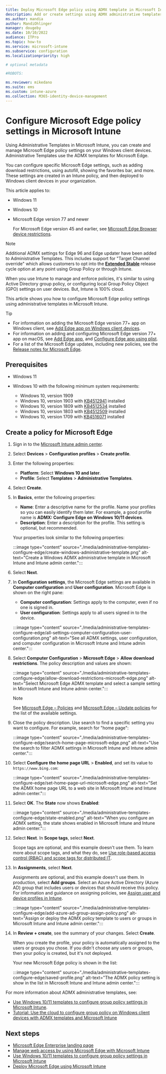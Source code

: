 ```yaml
---
title: Deploy Microsoft Edge policy using ADMX template in Microsoft Intune
description: Add or create settings using ADMX administrative templates to configure Microsoft Edge on Windows devices. Using Microsoft Intune, you can configure group policy settings, and deploy these settings to Microsoft Edge users.
ms.author: mandia
author: MandiOhlinger
manager: dougeby
ms.date: 10/10/2022
audience: ITPro
ms.topic: how-to
ms.service: microsoft-intune
ms.subservice: configuration
ms.localizationpriority: high

# optional metadata

#ROBOTS:

ms.reviewer: mikedano
ms.suite: ems
ms.custom: intune-azure
ms.collection: M365-identity-device-management
---
```


# Configure Microsoft Edge policy settings in Microsoft Intune

Using Administrative Templates in Microsoft Intune, you can create and manage Microsoft Edge policy settings on your Windows client devices. Administrative Templates use the ADMX templates for Microsoft Edge.

You can configure specific Microsoft Edge settings, such as adding download restrictions, using autofill, showing the favorites bar, and more. These settings are created in an Intune policy, and then deployed to Windows client devices in your organization.

This article applies to:

- Windows 11
- Windows 10
- Microsoft Edge version 77 and newer

  For Microsoft Edge version 45 and earlier, see [Microsoft Edge Browser device restrictions](device-restrictions-windows-10.md#microsoft-edge-legacy-version-45-and-older).

> [!NOTE]
> Additional ADMX settings for Edge 96 and Edge updater have been added to Administrative Templates. This includes support for "Target Channel override" which allows customers to opt into the **[Extended Stable](https://blogs.windows.com/msedgedev/2021/07/15/opt-in-extended-stable-release-cycle/)** release cycle option at any point using Group Policy or through Intune.

When you use Intune to manage and enforce policies, it's similar to using Active Directory group policy, or configuring local Group Policy Object (GPO) settings on user devices. But, Intune is 100% cloud.

This article shows you how to configure Microsoft Edge policy settings using administrative templates in Microsoft Intune.

> [!TIP]
> 
> -  For information on adding the Microsoft Edge version 77+ app on Windows client, see [Add Edge app on Windows client devices](../apps/apps-windows-edge.md).
> -  For information on adding and configuring Microsoft Edge version 77+ app on macOS, see [Add Edge app](../apps/apps-edge-macos.md), and [Configure Edge app using plist](/DeployEdge/configure-microsoft-edge-on-mac).
> -  For a list of the Microsoft Edge updates, including new policies, see the [Release notes for Microsoft Edge](/deployedge/microsoft-edge-relnote-stable-channel#policy-updates).
> 

## Prerequisites

- Windows 11
- Windows 10 with the following minimum system requirements:

  - Windows 10, version 1909
  - Windows 10, version 1903 with [KB4512941](https://support.microsoft.com/kb/4512941) installed
  - Windows 10, version 1809 with [KB4512534](https://support.microsoft.com/kb/4512534) installed
  - Windows 10, version 1803 with [KB4512509](https://support.microsoft.com/kb/4512509) installed
  - Windows 10, version 1709 with [KB4516071](https://support.microsoft.com/kb/4516071) installed

## Create a policy for Microsoft Edge

1. Sign in to the [Microsoft Intune admin center](https://go.microsoft.com/fwlink/?linkid=2109431).
2. Select **Devices** > **Configuration profiles** > **Create profile**.
3. Enter the following properties:

    - **Platform**: Select **Windows 10 and later**.
    - **Profile**: Select **Templates** > **Administrative Templates**.

4. Select **Create**.
5. In **Basics**, enter the following properties:

    - **Name**: Enter a descriptive name for the profile. Name your profiles so you can easily identify them later. For example, a good profile name is **ADMX: Configure Edge on Windows 10/11 devices**.
    - **Description**: Enter a description for the profile. This setting is optional, but recommended.

    Your properties look similar to the following properties:

    :::image type="content" source="./media/administrative-templates-configure-edge/create-windows-administrative-template.png" alt-text="Create a Windows ADMX administrative template in Microsoft Intune and Intune admin center.":::

6. Select **Next**.

7. In **Configuration settings**, the Microsoft Edge settings are available in **Computer configuration** and **User configuration**. Microsoft Edge is shown on the right pane:

   - **Computer configuration**: Settings apply to the computer, even if no one is signed in.
   - **User configuration**: Settings apply to all users signed in to the device.

    :::image type="content" source="./media/administrative-templates-configure-edge/all-settings-computer-configuration-user-configuration.png" alt-text="See all ADMX settings, user configuration, and computer configuration in Microsoft Intune and Intune admin center.":::

8. Select **Computer Configuration** > **Microsoft Edge** > **Allow download restrictions**. The policy description and values are shown:

    :::image type="content" source="./media/administrative-templates-configure-edge/allow-download-restrictions-microsoft-edge.png" alt-text="Select Microsoft Edge ADMX template and select a sample setting in Microsoft Intune and Intune admin center.":::

   > [!NOTE]
   > See [Microsoft Edge – Policies](/DeployEdge/microsoft-edge-policies) and [Microsoft Edge – Update policies](/DeployEdge/microsoft-edge-update-policies) for the list of the available settings.

9. Close the policy description. Use search to find a specific setting you want to configure. For example, search for "home page":

    :::image type="content" source="./media/administrative-templates-configure-edge/search-home-page-microsoft-edge.png" alt-text="Use the search to filter ADMX settings in Microsoft Intune and Intune admin center.":::

10. Select **Configure the home page URL** > **Enabled**, and set its value to `https://www.bing.com`:

    :::image type="content" source="./media/administrative-templates-configure-edge/set-home-page-url-microsoft-edge.png" alt-text="Set the ADMX home page URL to a web site in Microsoft Intune and Intune admin center.":::

11. Select **OK**. The **State** now shows **Enabled**:

    :::image type="content" source="./media/administrative-templates-configure-edge/state-enabled.png" alt-text="When you configure an ADMX setting, the state shows enabled in Microsoft Intune and Intune admin center.":::

12. Select **Next**. In **Scope tags**, select **Next**.

    Scope tags are optional, and this example doesn't use them. To learn more about scope tags, and what they do, see [Use role-based access control (RBAC) and scope tags for distributed IT](../fundamentals/scope-tags.md).

13. In **Assignments**, select **Next**.

    Assignments are optional, and this example doesn't use them. In production, select **Add groups**. Select an Azure Active Directory (Azure AD) group that includes users or devices that should receive this policy. For information and guidance on assigning policies, see [Assign user and device profiles in Intune](device-profile-assign.md).

    :::image type="content" source="./media/administrative-templates-configure-edge/add-azure-ad-group-assign-policy.png" alt-text="Assign or deploy the ADMX policy template to users or groups in Microsoft Intune and Intune admin center.":::

14. In **Review + create**, see the summary of your changes. Select **Create**.

    When you create the profile, your policy is automatically assigned to the users or groups you chose. If you didn't choose any users or groups, then your policy is created, but it's not deployed.

    Your new Microsoft Edge policy is shown in the list:

    :::image type="content" source="./media/administrative-templates-configure-edge/saved-profile.png" alt-text="The ADMX policy setting is show in the list in Microsoft Intune and Intune admin center.":::

For more information about ADMX administrative templates, see:

- [Use Windows 10/11 templates to configure group policy settings in Microsoft Intune](administrative-templates-windows.md).
- [Tutorial: Use the cloud to configure group policy on Windows client devices with ADMX templates and Microsoft Intune](tutorial-walkthrough-administrative-templates.md)

## Next steps

- [Microsoft Edge Enterprise landing page](https://aka.ms/EdgeEnterprise)
- [Manage web access by using Microsoft Edge with Microsoft Intune](../apps/manage-microsoft-edge.md)
- [Use Windows 10/11 templates to configure group policy settings in Microsoft Intune](administrative-templates-windows.md)
- [Deploy Microsoft Edge using Microsoft Intune](../apps/apps-windows-edge.md)
